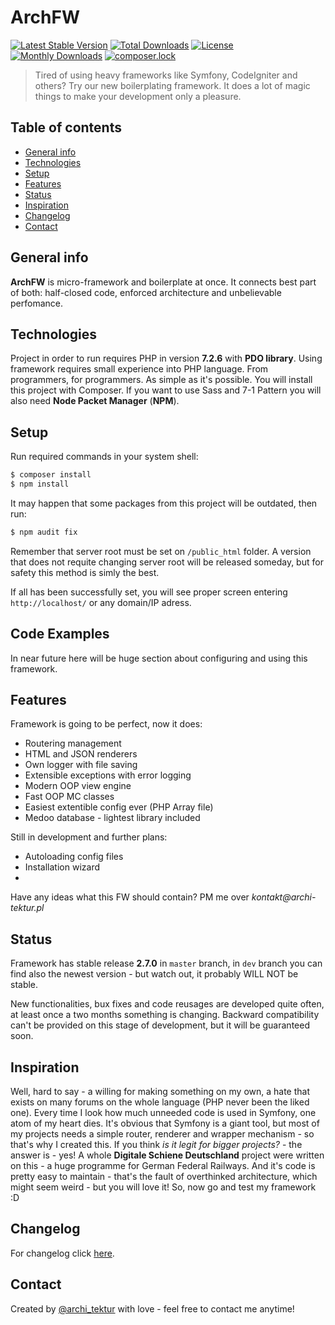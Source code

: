 # ArchFW
[![Latest Stable Version](https://poser.pugx.org/archi-tektur/arch-fw/v/stable)](https://packagist.org/packages/archi-tektur/arch-fw)
[![Total Downloads](https://poser.pugx.org/archi-tektur/arch-fw/downloads)](https://packagist.org/packages/archi-tektur/arch-fw)
[![License](https://poser.pugx.org/archi-tektur/arch-fw/license)](https://packagist.org/packages/archi-tektur/arch-fw)
[![Monthly Downloads](https://poser.pugx.org/archi-tektur/arch-fw/d/monthly)](https://packagist.org/packages/archi-tektur/arch-fw)
[![composer.lock](https://poser.pugx.org/archi-tektur/arch-fw/composerlock)](https://packagist.org/packages/archi-tektur/arch-fw)

> Tired of using heavy frameworks like Symfony, CodeIgniter and others? Try our new boilerplating framework. It does 
a lot of magic things to make your development only a pleasure.

## Table of contents
* [General info](#general-info)
* [Technologies](#technologies)
* [Setup](#setup)
* [Features](#features)
* [Status](#status)
* [Inspiration](#inspiration)
* [Changelog](#changelog)
* [Contact](#contact)

## General info
__ArchFW__ is micro-framework and boilerplate at once. It connects best part of both: half-closed code, enforced 
architecture and unbelievable perfomance.

## Technologies
Project in order to run requires PHP in version __7.2.6__ with __PDO library__. Using framework requires small experience into PHP language. From programmers, for programmers. As simple as it's possible. You will install this project with Composer. If you want to use Sass and 7-1 Pattern you will also need __Node Packet Manager__ (__NPM__).

## Setup

Run required commands in your system shell:
```sh
$ composer install
$ npm install
```
It may happen that some packages from this project will be outdated, then run:
```sh
$ npm audit fix
```

Remember that server root must be set on `/public_html` folder. A version that does not requite changing server root will be released someday, but for safety this method is simly the best.

If all has been successfully set, you will see proper screen entering `http://localhost/` or any domain/IP adress.

## Code Examples
In near future here will be huge section about configuring and using this framework.

## Features
Framework is going to be perfect, now it does:
* Routering management
* HTML and JSON renderers
* Own logger with file saving
* Extensible exceptions with error logging
* Modern OOP view engine
* Fast OOP MC classes
* Easiest extentible config ever (PHP Array file)
* Medoo database - lightest library included

Still in development and further plans:
* Autoloading config files
* Installation wizard
* 

Have any ideas what this FW should contain? PM me over _kontakt@archi-tektur.pl_

## Status

Framework has stable release __2.7.0__ in `master` branch, in `dev` branch you can find also the newest version - but 
watch out,
 it 
probably WILL NOT be stable. 

New functionalities, bux fixes and code reusages are developed quite often, at least once a two months something is 
changing. Backward compatibility can't be provided on this stage of development, but it will be guaranteed soon.


## Inspiration
Well, hard to say - a willing for making something on my own, a hate that exists on many forums on the whole language
 (PHP never been the liked one). Every time I look how much unneeded code is used in Symfony, one atom of my heart 
 dies. It's obvious that Symfony is a giant tool, but most of my projects needs a simple router, renderer and wrapper
  mechanism - so that's why I created this. If you think _is it legit for bigger projects?_ - the answer is - yes! A 
  whole __Digitale Schiene Deutschland__ project were written on this - a huge programme for German Federal Railways.
   And it's code is pretty easy to maintain - that's the fault of overthinked architecture, which might seem weird - 
   but you will love it! So, now go and test my framework :D

## Changelog

For changelog click [here](CHANGELOG.md).

## Contact
Created by [@archi_tektur](https://www.archi-tektur.pl/) with love - feel free to contact me anytime!